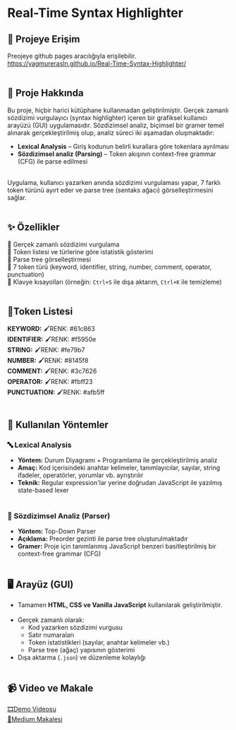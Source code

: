 # Real-Time Syntax Highlighter 
## 🎯 Projeye Erişim<br>
Preojeye github pages aracılığıyla erişilebilir.<br>
https://yagmurerasln.github.io/Real-Time-Syntax-Highlighter/<br><br>

## 📌 Proje Hakkında
Bu proje, hiçbir harici kütüphane kullanmadan geliştirilmiştir. Gerçek zamanlı sözdizimi vurgulayıcı (syntax highlighter) içeren bir grafiksel kullanıcı arayüzü (GUI) uygulamasıdır. Sözdizimsel analiz, biçimsel bir gramer temel alınarak gerçekleştirilmiş olup, analiz süreci iki aşamadan oluşmaktadır:<br>
- **Lexical Analysis** – Giriş kodunun belirli kurallara göre tokenlara ayrılması <br> 
- **Sözdizimsel analiz (Parsing)** – Token akışının context-free grammar (CFG) ile parse edilmesi<br><br>

Uygulama, kullanıcı yazarken anında sözdizimi vurgulaması yapar, 7 farklı token türünü ayırt eder ve parse tree (sentaks ağacı) görselleştirmesini sağlar.<br><br>

## ✨ Özellikler
🍄 Gerçek zamanlı sözdizimi vurgulama<br>
🍄 Token listesi ve türlerine göre istatistik gösterimi  <br>
🍄 Parse tree görselleştirmesi <br> 
🍄 7 token türü (keyword, identifier, string, number, comment, operator, punctuation) <br>
🍄 Klavye kısayolları (örneğin: `Ctrl+S` ile dışa aktarım, `Ctrl+K` ile temizleme)  <br><br>

## 🎨Token Listesi
**KEYWORD:**        🖌RENK: #61c863<br>
**IDENTIFIER:**     🖌RENK: #f5950e<br>
**STRING:**         🖌RENK: #fe79b7<br>
**NUMBER:**         🖌RENK: #8145f8 <br>
**COMMENT:**        🖌RENK: #3c7626<br>
**OPERATOR:**       🖌RENK: #fbff23<br>
**PUNCTUATION:**    🖌RENK: #afb5ff<br><br>

## 🧠 Kullanılan Yöntemler
### 🔤 Lexical Analysis
- **Yöntem:** Durum Diyagramı + Programlama ile gerçekleştirilmiş analiz<br>
- **Amaç:** Kod içerisindeki anahtar kelimeler, tanımlayıcılar, sayılar, string ifadeler, operatörler, yorumlar vb. ayrıştırılır<br>
- **Teknik:** Regular expression'lar yerine doğrudan JavaScript ile yazılmış state-based lexer<br><br>

### 🌳 Sözdizimsel Analiz (Parser)
- **Yöntem:** Top-Down Parser
- **Açıklama:** Preorder gezinti ile parse tree oluşturulmaktadır<br>
- **Gramer:** Proje için tanımlanmış JavaScript benzeri basitleştirilmiş bir context-free grammar (CFG)<br><br>

## 🖥️ Arayüz (GUI)
- Tamamen **HTML, CSS ve Vanilla JavaScript** kullanılarak geliştirilmiştir.<br><br>
- Gerçek zamanlı olarak:<br>
  - Kod yazarken sözdizimi vurgusu<br>
  - Satır numaraları<br>
  - Token istatistikleri (sayılar, anahtar kelimeler vb.)<br>
  - Parse tree (ağaç) yapısının gösterimi<br>
- Dışa aktarma (`.json`) ve düzenleme kolaylığı<br><br>


## 📹 Video ve Makale
[🎞Demo Videosu](https://www.youtube.com/watch?v=zaXuLADMxJI)<br>
[📝Medium Makalesi](https://medium.com/@yagmureraslan55/real-time-syntax-highlighter-ger%C3%A7ek-zamanl%C4%B1-s%C3%B6zdizimi-analizi-ve-parse-tree-g%C3%B6rselle%C5%9Ftirmesi-28eda220f2e1)

